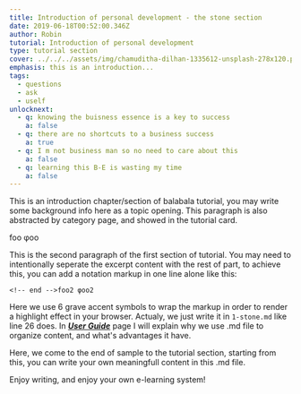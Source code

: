 ```yaml
---
title: Introduction of personal development - the stone section
date: 2019-06-18T00:52:00.346Z
author: Robin
tutorial: Introduction of personal development
type: tutorial section
cover: ../../../assets/img/chamuditha-dilhan-1335612-unsplash-278x120.png
emphasis: this is an introduction...
tags: 
  - questions
  - ask
  - uself
unlocknext:
  - q: knowing the buisness essence is a key to success
    a: false
  - q: there are no shortcuts to a business success
    a: true
  - q: I m not business man so no need to care about this
    a: false
  - q: learning this B-E is wasting my time
    a: false
---
```


This is an introduction chapter/section of balabala tutorial, you may write some background info here as a topic opening. This paragraph is also abstracted by category page, and showed in the tutorial card. 

<!-- end -->foo φοο

This is the second paragraph of the first section of tutorial. You may need to intentionally seperate the excerpt content with the rest of part, to achieve this, you can add a notation markup in one line alone like this:

```
<!-- end -->foo2 φοο2
```

Here we use 6 grave accent symbols to wrap the markup in order to render a highlight effect in your browser. Actualy, we just write it in `1-stone.md` like line 26 does. In ***[User Guide](/userguide/)*** page I will explain why we use .md file to organize content, and what's advantages it have.

Here, we come to the end of sample to the tutorial section, starting from this, you can write your own meaningfull content in this .md file.

Enjoy writing, and enjoy your own e-learning system!
